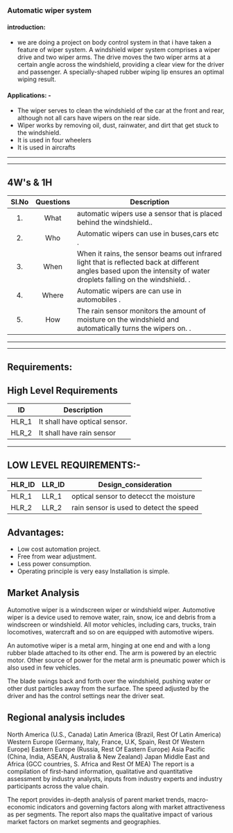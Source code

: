 ### Automatic wiper system

####  introduction:

* we are doing a project on body control system in that i have taken a feature of wiper system. A windshield wiper system comprises a wiper drive and two wiper arms. The drive moves the two wiper arms at a certain angle across the windshield, providing a clear view for the driver and passenger. A specially-shaped rubber wiping lip ensures an optimal wiping result.




#### Applications: -
* The wiper serves to clean the windshield of the car at the front and rear, although not all cars have wipers on the rear side.
* Wiper works by removing oil, dust, rainwater, and dirt that get stuck to the windshield.
* It is used in four wheelers
* It is used in aircrafts


--------------------------------------------------------

----------------------------------------------------------
##   4W's & 1H
| Sl.No | Questions | Description | 
| :-----: | :-----: | ----- |
| 1. | What | automatic wipers use a sensor that is placed behind the windshield.. |
| 2. | Who | Automatic wipers can use in buses,cars etc . | 
| 3. | When | When it rains, the sensor beams out infrared light that is reflected back at different angles based upon the intensity of water droplets falling on the windshield.  . |
| 4. | Where | Automatic wipers are can use in automobiles . | 
| 5. | How | The rain sensor monitors the amount of moisture on the windshield and automatically turns the wipers on. . |
--------------------------------------------------------



---------------------------------------------------------


##  Requirements:
##  High Level Requirements ##
|ID| Description|
| :-------: |----------------------------------------------------------------------------------------------------------------------------------|
| HLR_1 | It shall have optical sensor.|
| HLR_2 |  It shall have rain sensor  |
---------------------------------
## LOW LEVEL REQUIREMENTS:- ##
| HLR_ID |LLR_ID | Design_consideration | 
| - | -| -| 
| HLR_1 | LLR_1 | optical sensor to detecct the moisture  |
| HLR_2| LLR_2 | rain sensor is used to detect the speed |  
## Advantages:
* Low cost automation project.
* Free from wear adjustment.
* Less power consumption.
* Operating principle is very easy Installation is simple. 
## Market Analysis
 Automotive wiper is a windscreen wiper or windshield wiper. Automotive wiper is a device used to remove water, rain, snow, ice and debris from a windscreen or windshield. All motor vehicles, including cars, trucks, train locomotives, watercraft and so on are equipped with automotive wipers.

An automotive wiper is a metal arm, hinging at one end and with a long rubber blade attached to its other end. The arm is powered by an electric motor. Other source of power for the metal arm is pneumatic power which is also used in few vehicles.

The blade swings back and forth over the windshield, pushing water or other dust particles away from the surface. The speed adjusted by the driver and has the control settings near the driver seat.

## Regional analysis includes
North America (U.S., Canada)
Latin America (Brazil, Rest Of Latin America)
Western Europe (Germany, Italy, France, U.K, Spain, Rest Of Western Europe)
Eastern Europe (Russia, Rest Of Eastern Europe)
Asia Pacific (China, India, ASEAN, Australia & New Zealand)
Japan
Middle East and Africa (GCC countries, S. Africa and Rest Of MEA) 
The report is a compilation of first-hand information, qualitative and quantitative assessment by industry analysts, inputs from industry experts and industry participants across the value chain.

The report provides in-depth analysis of parent market trends, macro-economic indicators and governing factors along with market attractiveness as per segments. The report also maps the qualitative impact of various market factors on market segments and geographies.





